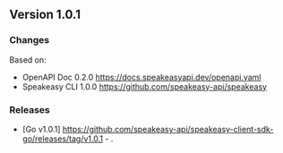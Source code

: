 

## Version 1.0.1
### Changes
Based on:
- OpenAPI Doc 0.2.0 https://docs.speakeasyapi.dev/openapi.yaml
- Speakeasy CLI 1.0.0 https://github.com/speakeasy-api/speakeasy
### Releases
- [Go v1.0.1] https://github.com/speakeasy-api/speakeasy-client-sdk-go/releases/tag/v1.0.1 - .